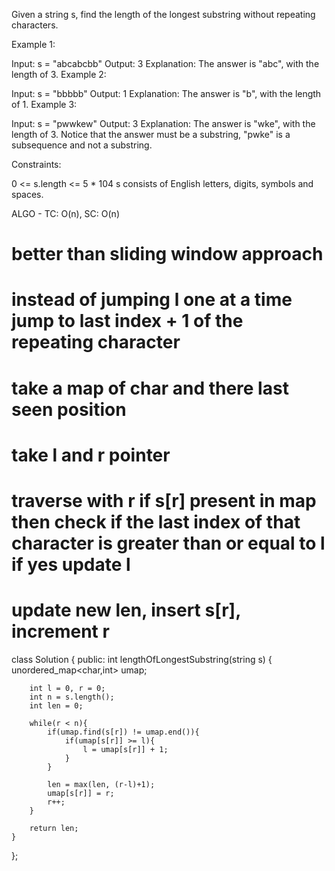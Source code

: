 Given a string s, find the length of the longest substring without repeating characters.

 

Example 1:

Input: s = "abcabcbb"
Output: 3
Explanation: The answer is "abc", with the length of 3.
Example 2:

Input: s = "bbbbb"
Output: 1
Explanation: The answer is "b", with the length of 1.
Example 3:

Input: s = "pwwkew"
Output: 3
Explanation: The answer is "wke", with the length of 3.
Notice that the answer must be a substring, "pwke" is a subsequence and not a substring.
 

Constraints:

0 <= s.length <= 5 * 104
s consists of English letters, digits, symbols and spaces.

ALGO - TC: O(n), SC: O(n)
# better than sliding window approach
# instead of jumping l one at a time jump to last index + 1 of the repeating character
# take a map of char and there last seen position
# take l and r pointer
# traverse with r if s[r] present in map then check if the last index of that character is greater than or equal to l if yes update l
# update new len, insert s[r], increment r

class Solution {
public:
    int lengthOfLongestSubstring(string s) {
        unordered_map<char,int> umap;
        
        int l = 0, r = 0;
        int n = s.length();
        int len = 0;
        
        while(r < n){
            if(umap.find(s[r]) != umap.end()){
                if(umap[s[r]] >= l){
                    l = umap[s[r]] + 1;
                }
            }
            
            len = max(len, (r-l)+1);
            umap[s[r]] = r;
            r++;
        }
        
        return len;
    }
};